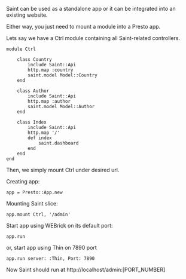
Saint can be used as a standalone app or it can be integrated into an existing website.

Either way, you just need to mount a module into a Presto app.

Lets say we have a Ctrl module containing all Saint-related controllers.

    module Ctrl
    
        class Country
            include Saint::Api
            http.map :country
            saint.model Model::Country
        end

        class Author
            include Saint::Api
            http.map :author
            saint.model Model::Author
        end

        class Index
            include Saint::Api
            http.map '/'
            def index
                saint.dashboard
            end
        end
    end

Then, we simply mount Ctrl under desired url.

Creating app:

    app = Presto::App.new

Mounting Saint slice:

    app.mount Ctrl, '/admin'

Start app using WEBrick on its default port:

    app.run

or, start app using Thin on 7890 port

    app.run server: :Thin, Port: 7890

Now Saint should run at http://localhost/admin:[PORT_NUMBER]
